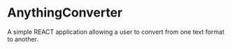 # AnythingConverter
A simple REACT application allowing a user to convert from one text format to another.
